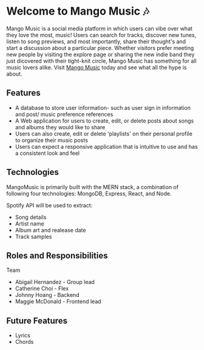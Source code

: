 # Welcome to Mango Music 🎶 

Mango Music is a social media platform in which users can vibe over what they love the most, music! Users can search for tracks, discover new tunes, listen to song previews, and most importantly, share their thought's and start a discussion about a particular piece. Whether visitors prefer meeting new people by visiting the explore page or sharing the new indie band they just dicovered with their tight-knit circle, Mango Music has something for all music lovers alike. Visit [Mango Music](https://mango-music-fsp.herokuapp.com/#/welcome) today and see what all the hype is about.

## Features
* A database to store user information- such as user sign in information and post/ music preference references
* A Web application for users to create, edit, or delete posts about songs and albums they would like to share
* Users can also create, edit or delete 'playlists' on their personal profile to organize their music posts
* Users can expect a responsive application that is intuitive to use and has a consistent look and feel

## Technologies
MangoMusic is primarily built with the MERN stack, a combination of following four technologies: MongoDB, Express, React, and Node.

Spotify API will be used to extract:
* Song details
* Artist name
* Album art and realease date
* Track samples

## Roles and Responsibilities
Team
* Abigail Hernandez - Group lead
* Catherine Choi - Flex
* Johnny Hoang - Backend
* Maggie McDonald - Frontend lead

## Future Features
* Lyrics
* Chords
